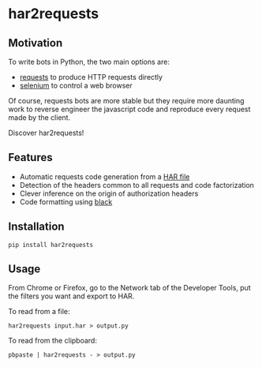 # har2requests

## Motivation

To write bots in Python, the two main options are:

  - [requests](https://github.com/kennethreitz/requests) to produce HTTP
    requests directly
  - [selenium](https://github.com/SeleniumHQ/selenium) to control a web
    browser

Of course, requests bots are more stable but they require more daunting
work to reverse engineer the javascript code and reproduce every request
made by the client.

Discover har2requests\!

## Features

  - Automatic requests code generation from a [HAR
    file](https://en.wikipedia.org/wiki/.har)
  - Detection of the headers common to all requests and code
    factorization
  - Clever inference on the origin of authorization headers
  - Code formatting using [black](https://github.com/ambv/black)

## Installation

    pip install har2requests

## Usage

From Chrome or Firefox, go to the Network tab of the Developer Tools,
put the filters you want and export to HAR.

To read from a file:

    har2requests input.har > output.py

To read from the clipboard:

    pbpaste | har2requests - > output.py
